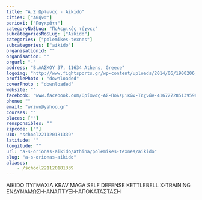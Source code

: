 ```yaml
---
title: "Α.Σ Ωρίωνας - Aikido"
cities: ["Αθήνα"]
perioxi: ["Παγκράτι"]
categoryNoSLug: "Πολεμικές τέχνες"
subcategoriesNoSLug: ["Aikido"]
categories: ["polemikes-texnes"]
subcategories: ["aikido"]
organisationid: ""
organisation: ""
orgurl: "-"
address: "Β.ΛΑΣΚΟΥ 37, 11634 Athens, Greece"
logoimg: "http://www.fightsports.gr/wp-content/uploads/2014/06/1900206_416752011803792_832354621_o.jpg"
profilePhoto : "downloaded"
coverPhoto : "downloaded"
website: ""
facebook: "www.facebook.com/Ωρίωνας-ΑΣ-Πολεμικών-Τεχνών-416727285139598/"
phone: ""
email: "wriwn@yahoo.gr"
courses: ""
places: [""]
rensponsibles: ""
zipcode: [""]
UID: "school221120181339"
latitude: ""
longitude: ""
url: "a-s-orionas-aikido/athina/polemikes-texnes/aikido"
slug: "a-s-orionas-aikido"
aliases:
    - /school221120181339
---
```



AIKIDO ΠΥΓΜΑΧΙΑ KRAV MAGA SELF DEFENSE KETTLEBELL X-TRAINING ΕΝΔΥΝΑΜΩΣΗ-ΑΝΑΠΤΥΞΗ-ΑΠΟΚΑΤΑΣΤΑΣΗ

